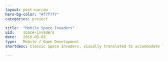 ```yaml
---
layout: post-narrow
hero-bg-color: "#f7f7f7"
categories: project

title:  "Mobile Space Invaders"
uid:    space-invaders
date:   2016-09-03
type:   Mobile / Game Development
shortdesc: Classic Space Invaders, visually translated to accommodate latter-day and brought to Android (and iOS). In form of an endless runner.

---
```

